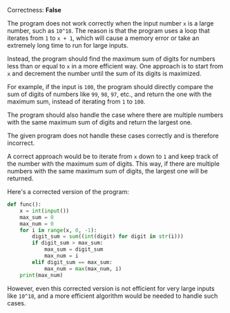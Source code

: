 Correctness: **False**

The program does not work correctly when the input number `x` is a large number, such as `10^18`. The reason is that the program uses a loop that iterates from `1` to `x + 1`, which will cause a memory error or take an extremely long time to run for large inputs. 

Instead, the program should find the maximum sum of digits for numbers less than or equal to `x` in a more efficient way. One approach is to start from `x` and decrement the number until the sum of its digits is maximized.

For example, if the input is `100`, the program should directly compare the sum of digits of numbers like `99`, `98`, `97`, etc., and return the one with the maximum sum, instead of iterating from `1` to `100`. 

The program should also handle the case where there are multiple numbers with the same maximum sum of digits and return the largest one. 

The given program does not handle these cases correctly and is therefore incorrect. 

A correct approach would be to iterate from `x` down to `1` and keep track of the number with the maximum sum of digits. This way, if there are multiple numbers with the same maximum sum of digits, the largest one will be returned. 

Here's a corrected version of the program:
```python
def func():
    x = int(input())
    max_sum = 0
    max_num = 0
    for i in range(x, 0, -1):
        digit_sum = sum((int(digit) for digit in str(i)))
        if digit_sum > max_sum:
            max_sum = digit_sum
            max_num = i
        elif digit_sum == max_sum:
            max_num = max(max_num, i)
    print(max_num)
```
However, even this corrected version is not efficient for very large inputs like `10^18`, and a more efficient algorithm would be needed to handle such cases.